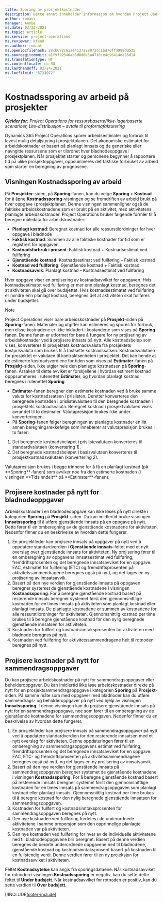 ```yaml
---
title: Sporing av prosjektkostnader
description: Dette emnet inneholder informasjon om hvordan Project Operations sporer fremdriften mot arbeidskostnader og forbruk i et prosjekt.
author: rumant
manager: AnnBe
ms.date: 03/22/2021
ms.topic: article
ms.service: project-operations
ms.reviewer: kfend
ms.author: rumant
ms.openlocfilehash: 28cb692c61ae4137a28973dc1bd70ffd989dd535
ms.sourcegitcommit: a1f9f92546ab5d8d8e5a4710ce4c96414ea55d14
ms.translationtype: HT
ms.contentlocale: nb-NO
ms.lasthandoff: 03/24/2021
ms.locfileid: "5711072"
---
```

# <a name="labor-cost-tracking-on-projects"></a>Kostnadssporing av arbeid på prosjekter

_**Gjelder for:** Project Operations for ressursbaserte/ikke-lagerbaserte scenarioer, Lite-distribusjon – avtale til proformafakturering_

Dynamics 365 Project Operations sporer arbeidsestimater og forbruk til lavest mulig detaljstyring i prosjektplanen. Det økonomiske estimatet for arbeidskostnader er basert på planlagt innsats og de generiske eller navngitte ressursene som er tilordnet hver bladnodeoppgave i prosjektplanen. Når prosjektet starter og personene begynner å rapportere tid på ulike prosjektoppgaver, oppsummeres det faktiske forbruket av arbeid som starter en beregning av prognosene.

## <a name="labor-cost-tracking-view"></a>Visningen Kostnadssporing av arbeid

På **Prosjekter**-siden, på **Sporing**-fanen, kan du velge **Sporing** > **Kostnad** for å åpne **Kostnadssporing**-visningen og se fremdriften av arbeid brukt på hver oppgave i prosjektplanen. Denne visningen sammenligner også de faktiske arbeidskostnadene som er brukt på en aktivitet, med aktivitetens planlagte arbeidskostnader. Project Operations bruker følgende formler til å beregne måledata for arbeidskostnader:

- **Planlagt kostnad**: Beregnet kostnad for alle ressurstilordninger for hver oppgave i bladnode
- **Faktisk kostnad**: Summen av alle faktiske kostnader for tid som er registrert for oppgaven
- **Kostnadsforbruk i prosent**: Faktisk kostnad ÷ Kostnadsestimat ved fullføring
- **Gjenstående kostnad**: Kostnadsestimat ved fullføring – Faktisk kostnad
- **Kostnad ved fullføring**: Gjenstående kostnad + Faktisk kostnad
- **Kostnadsavvik**: Planlagt kostnad – Kostnadsestimat ved fullføring

Hver oppgave viser en projisering av kostnadsavviket for oppgaven. Hvis kostnadsestimatet ved fullføring er mer enn planlagt kostnad, beregnes det at aktiviteten skal gå over budsjettet. Hvis kostnadsestimatet ved fullføring er mindre enn planlagt kostnad, beregnes det at aktiviteten skal fullføres under budsjettet.

>[!NOTE]
> Project Operations viser bare arbeidskostnader på **Prosjekt**-siden på **Sporing**-fanen. Materialer og utgifter kan estimeres og spores for forbruk, men disse kostnadene er ikke inkludert i kostandene som vises på **Sporing**-fanen. Denne fanen er utformet for bare å fungere for ny projisering av arbeidskostnader ved å projisere innsats på nytt.
Alle kostnadsbeløp som vises, konverteres til prosjektets kostnadsvaluta fra prosjektets kostprisvaluta som brukes til å fastsette kostnadssatsen. Kostnadsvalutaen for prosjektet er valutaen til kontraktsenheten i prosjektet. Det kan hende at de estimerte kostnadsverdiene for tiden som vises på **Estimater**-fanen på **Prosjekt**-siden, ikke utgjør hele den planlagte kostnadsen på **Sporing**-fanen. Årsaken til dette avviket er forskjellene i hvordan estimert kostnad opppsummeres i rutenettet **Estimater**, og hvordan planlagt kostnad beregnes i rutenettet **Sporing**. 
>
> - **Estimater**-fanen beregner den estimerte kostnaden ved å bruke samme valuta for kostnadssatsen i prislisten. Deretter konverteres den beregnede kostnaden i prislistevalutaen til den beregnede kostnaden i prosjektets kostnadsvaluta. Beregnet kostnad i prosjektvalutaen vises avrundet til to desimaler. Valutapresisjon brukes ikke under konverteringen. 
> - På **Sporing**-fanen følger beregningen av planlagte kostnader en litt annen beregningsrekkefølge som innebærer at valutapresisjon brukes i to faser: 
   ><ol>
   ><li>Det beregnede kostnadsbeløpet i prislistevalutaen konverteres til standardvalutaen (konvertering 1).</li>
   ><li>Det beregnede kostnadsbeløpet i basisvalutaen konverteres til prosjektkostnadsvalutaen (konvertering 2). </li>
   ></ol>
   >Valutapresisjon brukes i begge trinnene for å få en planlagt kostnad (på **Sporing**-fanen) som avviker noe fra den estimerte kostnaden (i visningen **Tidsinndelt** på **Estimater**-fanen). 
   
## <a name="reprojecting-costs-on-leaf-node-tasks"></a>Projisere kostnader på nytt for bladnodeoppgaver

Arbeidskostnader i en bladnodeoppgave kan ikke løses på nytt direkte i kategorien **Sporing** på **Prosjekt**-siden. Du kan imidlertid bruke visningen **Innsatssporing** til å utføre gjenstående innsats på en oppgave på nytt. Dette fører til en omberegning av de gjenstående kostnadene for aktiviteten. Nedenfor finner du en beskrivelse av hvordan dette fungerer.

1. En prosjektleder kan projisere innsats på oppgaver på nytt ved å oppdatere standardverdien i **Gjenstående innsats**-feltet med et nytt overslag over gjenstående innsats for aktiviteten. Ny projisering fører til en omberegning av oppgavens innsatsestimat ved fullføring, fremdriftsprosenten og det beregnede innsatsavviket for en oppgave. EAC, estimatet for fullføring (ETC) og fremdriftsprosenten på aktivitetssammendragene beregnes også på nytt, og det lages en ny projisering av innsatsavvik.
2. Basert på den nye verdien for gjenstående innsats på oppgaven beregner systemet de gjenstående kostnadene i visningen **Kostnadssporing**. For å beregne gjenstående kostnad basert på resterende innsats beregner systemet først den gjennomsnittlige kostnaden for en times innsats på aktiviteten som planlagt kostnad eller planlagt innsats. De planlagte kostnadene er summen av kostnadene for alle ressurstilordninger for aktiviteten. Gjennomsnittlig kostnad per time brukes til å beregne gjenstående kostnad for den nylig beregnede gjenstående innsatsen for aktiviteten.
3. Kostnaden for fullført og kostnadsinntaksprosenten for aktiviteten med bladnode beregnes på nytt.
4. Kostnaden ved fullføring for aktivitetssammendragene helt til rotnoden beregnes på nytt.

## <a name="reprojecting-costs-on-summary-tasks"></a>Projisere kostnader på nytt for sammendragsoppgaver

Du kan projisere arbeidskostnader på nytt for sammendragsoppgaver eller beholderoppgaver. Du kan imidlertid ikke løse arbeidskostnader direkte på nytt for en prosjektsammendragsoppgave i kategorien **Sporing** på **Prosjekt**-siden. På samme måte som med oppgaver med bladnoder kan du utføre sammendrags- og beholderoppgaver på nytt ved hjelp av visningen **Innsatssporing**. I denne visningen kan du projisere gjenstående innsats på nytt for en sammendragsoppgave, noe som fører til en omberegning av de gjenstående kostnadene for sammendragsoppgaven. Nedenfor finner du en beskrivelse av hvordan dette fungerer.

1. En prosjektleder kan projisere innsats på sammendragsoppgaver på nytt ved å oppdatere standardverdien for den resterende innsatsen med et nytt overslag for aktiviteten. Denne oppdateringen fører til en omberegning av sammendragsoppgavens estimat ved fullføring, fremdriftsprosenten og det beregnede innsatsavviket for en oppgave. EAC, ETC- og fremdriftsprosenten på aktivitetssammendragene beregnes også på nytt, og det lages en ny projisering av innsatsavvik.
2. Basert på den nye verdien for gjenstående innsats på sammendragsoppgaven beregner systemet de gjenstående kostnadene i visningen **Kostnadssporing**. For å beregne gjenstående kostnad basert på resterende innsats beregner systemet først den gjennomsnittlige kostnaden for en times innsats på sammendragsoppgaven som planlagt kostnad eller planlagt innsats. Gjennomsnittlig kostnad per time brukes til å beregne kostnad for den nylig beregnede gjenstående innsatsen for sammendragsoppgaven.
3. Kostnaden for fullført og kostnadsinntaksprosenten for sammendragsoppgaven beregnes på nytt.
4. Den nye kostnaden ved fullføring fordeles i de underordnede aktivitetene i samme proporsjon som den opprinnelige planlagte kostnaden var på aktiviteten.
5. Den nye kostnaden ved fullføring for hver av de individuelle aktivitetene ned til bladnodeoppgavene blir beregnet. Basert på denne verdien beregnes de berørte underordnede oppgavene ned til bladnodene, gjenstående kostnad og kostnadsinntaksprosent basert på kostnaden til en fullstendig verdi. Denne verdien fører til en ny projeksjon for kostnadsavviket i aktiviteten. 


Feltet **Kostnadsytelse** kan angis fra sporingsdataene. Når kostnadsavviket for rotnoden i visningen **Kostnadssporing** er negativ, kan du sette dette feltet til **Under budsjett**. Når kostnadsavviket for rotnoden er positiv, kan du sette verdien til **Over budsjett**.


[!INCLUDE[footer-include](../includes/footer-banner.md)]
